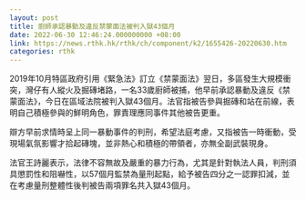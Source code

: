 ```yaml
---
layout: post
title: 廚師承認暴動及違反禁蒙面法被判入獄43個月
date: 2022-06-30 12:46:24.000000000 +08:00
link: https://news.rthk.hk/rthk/ch/component/k2/1655426-20220630.htm
categories: rthk
---
```


2019年10月特區政府引用《緊急法》訂立《禁蒙面法》翌日，多區發生大規模衝突，灣仔有人縱火及掘磚堵路，一名33歲廚師被捕，他早前承認暴動及違反《禁蒙面法》，今日在區域法院被判入獄43個月。法官指被告參與掘磚和站在前線，表明自己積極參與的鮮明角色，罪責理應同事件其他被告更重。

辯方早前求情時呈上同一暴動事件的判刑，希望法庭考慮，又指被告一時衝動，受現場氣氛影響才拾起磚塊，並非熱心和積極的帶領者，亦無全副武裝現身。

法官王詩麗表示，法律不容無故及嚴重的暴力行為，尤其是針對執法人員，判刑須具懲罰性和阻嚇性，以57個月監禁為量刑起點，給予被告四分之一認罪扣減，並在考慮量刑整體性後判被告兩項罪名共入獄43個月。
